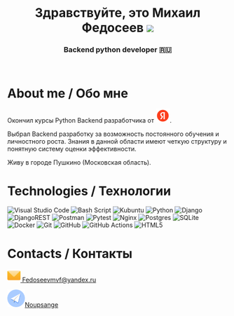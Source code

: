 <h1 align="center">Здравствуйте, это Михаил Федосеев</a> 
<img src="https://github.com/blackcater/blackcater/raw/main/images/Hi.gif" height="32"/></h1>
<h3 align="center">Backend python developer 🇷🇺</h3>
<br>

<h1>About me / Обо мне</h1>
<p>Окончил курсы Python Backend разработчика от <img src="https://github.com/NoupSange/NoupSange/blob/main/images/Yandex_icon.svg.png" height="32"/>.</p>
<p>Выбрал Backend разработку за возможность постоянного обучения и личностного роста. Знания в данной области имеют четкую структуру и понятную систему оценки эффективности.</p>
<p>Живу в городе Пушкино (Московская область).</p>

<h1>Technologies / Технологии</h1>

![Visual Studio Code](https://img.shields.io/badge/Visual%20Studio%20Code-0078d7.svg?style=for-the-badge&logo=visual-studio-code&logoColor=white)
![Bash Script](https://img.shields.io/badge/bash_script-%23121011.svg?style=for-the-badge&logo=gnu-bash&logoColor=white)
![Kubuntu](https://img.shields.io/badge/-KUbuntu-%230079C1?style=for-the-badge&logo=kubuntu&logoColor=white)
![Python](https://img.shields.io/badge/python-3670A0?style=for-the-badge&logo=python&logoColor=ffdd54)
![Django](https://img.shields.io/badge/django-%23092E20.svg?style=for-the-badge&logo=django&logoColor=white)
![DjangoREST](https://img.shields.io/badge/DJANGO-REST-ff1709?style=for-the-badge&logo=django&logoColor=white&color=ff1709&labelColor=gray)
![Postman](https://img.shields.io/badge/Postman-FF6C37?style=for-the-badge&logo=postman&logoColor=white)
![Pytest](https://img.shields.io/badge/pytest-%23ffffff.svg?style=for-the-badge&logo=pytest&logoColor=2f9fe3)
![Nginx](https://img.shields.io/badge/nginx-%23009639.svg?style=for-the-badge&logo=nginx&logoColor=white)
![Postgres](https://img.shields.io/badge/postgres-%23316192.svg?style=for-the-badge&logo=postgresql&logoColor=white)
![SQLite](https://img.shields.io/badge/sqlite-%2307405e.svg?style=for-the-badge&logo=sqlite&logoColor=white)
![Docker](https://img.shields.io/badge/docker-%230db7ed.svg?style=for-the-badge&logo=docker&logoColor=white)
![Git](https://img.shields.io/badge/git-%23F05033.svg?style=for-the-badge&logo=git&logoColor=white)
![GitHub](https://img.shields.io/badge/github-%23121011.svg?style=for-the-badge&logo=github&logoColor=white)
![GitHub Actions](https://img.shields.io/badge/github%20actions-%232671E5.svg?style=for-the-badge&logo=githubactions&logoColor=white)
![HTML5](https://img.shields.io/badge/html5-%23E34F26.svg?style=for-the-badge&logo=html5&logoColor=white)

# Contacts / Контакты
<p><a href="mailto:fedoseevmvf@yandex.ru"><img src="https://github.com/NoupSange/NoupSange/blob/main/images/mail.svg" height=30> Fedoseevmvf@yandex.ru</a></p>
<p><a href="https://t.me/noupsange"><img src="https://github.com/NoupSange/NoupSange/blob/main/images/paperplane-software-telegram.svg" height=40>Noupsange</a></p>


